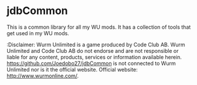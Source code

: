 # jdbCommon
This is a common library for all my WU mods. It has a collection of tools that get used in my WU mods.

:Disclaimer: Wurm Unlimited is a game produced by Code Club AB. Wurm Unlimited and Code Club AB do not endorse and are not responsible or liable for any content, products, services or information available herein. https://github.com/Joedobo27/jdbCommon is not connected to Wurm Unlimited nor is it the official website. Official website: http://www.wurmonline.com/.
